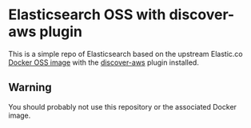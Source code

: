 # Elasticsearch OSS with discover-aws plugin

This is a simple repo of Elasticsearch based on the upstream Elastic.co [Docker OSS image](docker.elastic.co) with the [discover-aws](https://www.elastic.co/guide/en/elasticsearch/plugins/6.6/discovery-ec2.html) plugin installed.


## Warning

You should probably not use this repository or the associated Docker image.
